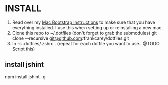 INSTALL
========

1. Read over my [Mac Bootstrap Instructions](https://github.com/frankcarey/dotfiles/blob/master/bootstrap.md) to make sure that you have everything installed. I use this when setting up or reinstalling a new mac.
2. Clone this repo to ~/.dotfiles (don't forget to grab the submodules)
    git clone --recursive git@github.com:frankcarey/dotfiles.git
3. ln -s .dotfiles/.zshrc . (repeat for each dotfile you want to use.. @TODO Script this)


install jshint
------------
npm install jshint -g
